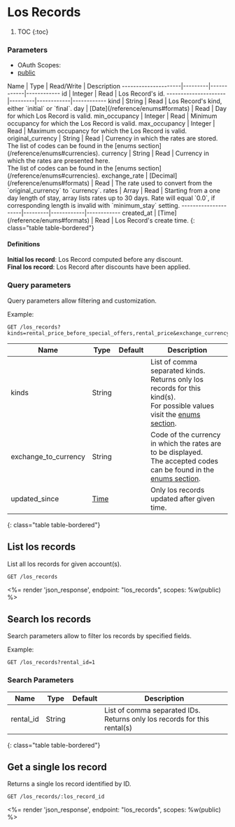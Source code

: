# Los Records

1. TOC
{:toc}

### Parameters
<ul class="nav nav-pills" role="tablist">
  <li class="disabled"><a>OAuth Scopes:</a></li>
  <li class="active"><a href="#public" role="tab" data-toggle="pill">public</a></li>
</ul>
<div class="tab-content" markdown="1">
  <div class="tab-pane active" id="public" markdown="1">
Name                 | Type    | Read/Write | Description
---------------------|---------|------------|------------
id                   | Integer | Read       | Los Record's id.
---------------------|---------|------------|------------
kind                 | String  | Read       | Los Record's kind, either `initial` or `final`.
day                  | [Date](/reference/enums#formats) | Read       | Day for which Los Record is valid.
min_occupancy        | Integer | Read       | Minimum occupancy for which the Los Record is valid.
max_occupancy        | Integer | Read       | Maximum occupancy for which the Los Record is valid.
original_currency    | String  | Read       | Currency in which the rates are stored.<br>The list of codes can be found in the [enums section](/reference/enums#currencies). 
currency             | String  | Read       | Currency in which the rates are presented here.<br>The list of codes can be found in the [enums section](/reference/enums#currencies).
exchange_rate        | [Decimal](/reference/enums#formats) | Read       | The rate used to convert from the `original_currency` to `currency`.
rates                | Array   | Read       | Starting from a one day length of stay, array lists rates up to 30 days. Rate will equal `0.0`, if corresponding length is invalid with `minimum_stay` setting.
---------------------|---------|------------|------------
created_at           | [Time](/reference/enums#formats) | Read       | Los Record's create time.
{: class="table table-bordered"}
  </div>
</div>

<div class="callout callout-info">
  <h4>Definitions</h4>
  <strong>Initial los record</strong>: Los Record computed before any discount.<br>
  <strong>Final los record</strong>: Los Record after discounts have been applied.
</div>

### Query parameters

Query parameters allow filtering and customization.

Example:

~~~
GET /los_records?kinds=rental_price_before_special_offers,rental_price&exchange_currency_to=EUR
~~~

Name                 | Type    | Default | Description
---------------------|---------|---------|-------------
kinds                | String  |         | List of comma separated kinds. Returns only los records for this kind(s).<br>For possible values visit the [enums section](/reference/enums#los_kinds).
exchange_to_currency | String  |         | Code of the currency in which the rates are to be displayed.<br>The accepted codes can be found in the [enums section](/reference/enums#currencies).
updated_since        | [Time](/reference/enums#formats) |         | Only los records updated after given time.
{: class="table table-bordered"}

## List los records

List all los records for given account(s).

~~~
GET /los_records
~~~

<%= render 'json_response', endpoint: "los_records", scopes: %w(public) %>

## Search los records

Search parameters allow to filter los records by specified fields.

Example:

~~~
GET /los_records?rental_id=1
~~~

### Search Parameters

Name             | Type    | Default | Description
-----------------|---------|---------|-------------
rental_id        | String  |         | List of comma separated IDs. Returns only los records for this rental(s)
{: class="table table-bordered"}

## Get a single los record

Returns a single los record identified by ID.

~~~
GET /los_records/:los_record_id
~~~

<%= render 'json_response', endpoint: "los_records", scopes: %w(public) %>
